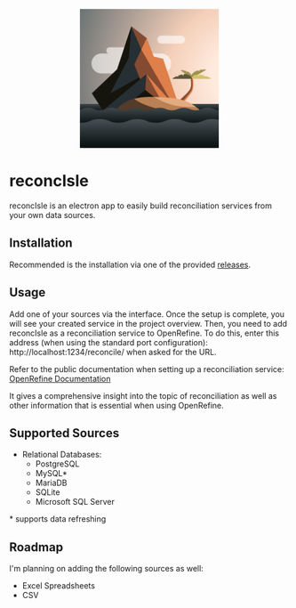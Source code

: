 <p align="center"><img src="src/app/assets/island.svg" width="250" height="250"></p>

# reconcIsle

reconcIsle is an electron app to easily build reconciliation services from your own data sources.

## Installation

Recommended is the installation via one of the provided [releases](https://reconcisle.leonardstruck.com/).

## Usage

Add one of your sources via the interface. Once the setup is complete, you will see your created service in the project overview.
Then, you need to add reconcIsle as a reconciliation service to OpenRefine. To do this, enter this address (when using the standard port configuration): http://localhost:1234/reconcile/ when asked for the URL.

Refer to the public documentation when setting up a reconciliation service: [OpenRefine Documentation](https://docs.openrefine.org/manual/reconciling/)

It gives a comprehensive insight into the topic of reconciliation as well as other information that is essential when using OpenRefine.

## Supported Sources

- Relational Databases:
  - PostgreSQL
  - MySQL\*
  - MariaDB
  - SQLite
  - Microsoft SQL Server

\* supports data refreshing

## Roadmap

I'm planning on adding the following sources as well:

- Excel Spreadsheets
- CSV
